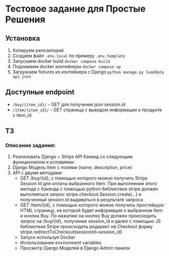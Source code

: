 # Тестовое задание для Простые Решения

## Установка
1. Копируем репозиторий
2. Создаем файл `.env.local` по примеру `.env.template`
3. Запускаем docker build `docker compose build`
4. Поднимаем docker контейнеры `docker compose up`
5. Загружаем fixtures из контейнера с Django `python manage.py loaddata api.json`

## Доступные endpoint
- `/buy/{item_id}/` - GET для получения json session.id
- `/item/{item_id}/` - GET страница с выводом информации о продукте с item_id

## ТЗ
### Описание задания:
1. 	Реализовать Django + Stripe API бэкенд со следующим функционалом и условиями:
2.  Django Модель Item с полями (name, description, price)
3.  API с двумя методами:
    - GET /buy/{id}, c помощью которого можно получить Stripe Session Id для оплаты выбранного Item. При выполнении этого метода c бэкенда с помощью python библиотеки stripe должен выполняться запрос stripe.checkout.Session.create(...) и полученный session.id выдаваться в результате запроса
    - GET /item/{id}, c помощью которого можно получить простейшую HTML страницу, на которой будет информация о выбранном Item и кнопка Buy. По нажатию на кнопку Buy должен происходить запрос на /buy/{id}, получение session_id и далее с помощью JS библиотеки Stripe происходить редирект на Checkout форму stripe.redirectToCheckout(sessionId=session_id)
    - Запуск используя Docker
    - Использование environment variables
    - Просмотр Django Моделей в Django Admin панели
